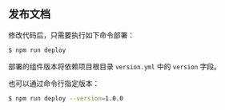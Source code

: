 ## 发布文档

修改代码后，只需要执行如下命令部署：

```bash
$ npm run deploy
```

部署的组件版本将依赖项目根目录 `version.yml` 中的 `version` 字段。

也可以通过命令行指定版本：

```bash
$ npm run deploy --version=1.0.0
```
